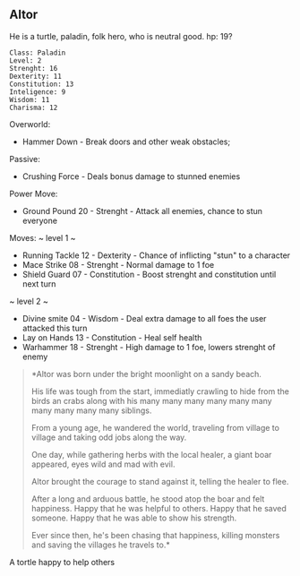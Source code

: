 ## Altor 

He is a turtle, paladin, folk hero, who is neutral good.
hp: 19?

	Class: Paladin
	Level: 2
	Strenght: 16
	Dexterity: 11
	Constitution: 13
	Inteligence: 9
	Wisdom: 11
	Charisma: 12

Overworld:
* Hammer Down     - Break doors and other weak obstacles;

Passive:
* Crushing Force     - Deals bonus damage to stunned enemies

Power Move: 
* Ground Pound   20   - Strenght          - Attack all enemies, chance to stun everyone

Moves:
~ level 1 ~
* Running Tackle  12   - Dexterity         - Chance of inflicting "stun" to a character
* Mace Strike        08   - Strenght           - Normal damage to 1 foe
* Shield Guard      07   - Constitution     - Boost strenght and constitution until next turn

~ level 2 ~
* Divine smite       04   - Wisdom           - Deal extra damage to all foes the user attacked this turn
* Lay on Hands     13   - Constitution     - Heal self health
* Warhammer       18   - Strenght           - High damage to 1 foe, lowers strenght of enemy 



>*Altor was born under the bright moonlight on a sandy beach.
>
>His life was tough from the start, immediatly crawling to hide from the birds an crabs along with his many many many many many many many many many many siblings.
>
>From a young age, he wandered the world, traveling from village to village and taking odd jobs along the way.
>
>One day, while gathering herbs with the local healer, a giant boar appeared, eyes wild and mad with evil.
>
>Altor brought the courage to stand against it, telling the healer to flee.
>
>After a long and arduous battle, he stood atop the boar and felt happiness. Happy that he was helpful to others. Happy that he saved someone. Happy that he was able to show his strength.
>
>Ever since then, he's been chasing that happiness, killing monsters and saving the villages he travels to.*

A tortle happy to help others